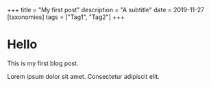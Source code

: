 +++
title = "My first post"
description = "A subtitle"
date = 2019-11-27
[taxonomies]
tags = ["Tag1", "Tag2"]
+++

# Hello

This is my first blog post.

Lorem ipsum dolor sit amet. Consectetur adipiscit elit.

